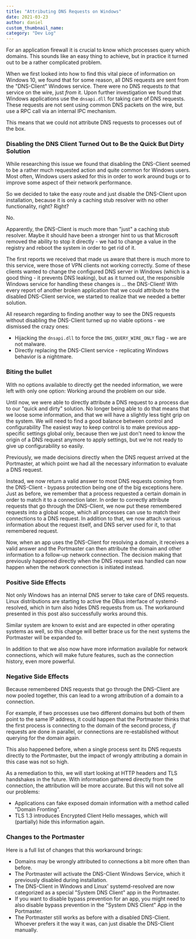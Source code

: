 ```yaml
---
title: "Attributing DNS Requests on Windows"
date: 2021-03-23
author: daniel
custom_thumbnail_name:
category: "Dev Log"
---
```


For an application firewall it is crucial to know which processes query which domains.
This sounds like an easy thing to achieve, but in practice it turned out to be a rather complicated problem.

When we first looked into how to find this vital piece of information on Windows 10, we found that for some reason, all DNS requests are sent from the "DNS-Client" Windows service.
There were no DNS requests _to_ that service on the wire, just _from_ it.
Upon further investigation we found that Windows applications use the `dnsapi.dll` for taking care of DNS requests.
These requests are not sent using common DNS packets on the wire, but use a RPC call via an internal IPC mechanism.

This means that we could not attribute DNS requests to processes out of the box.

### Disabling the DNS Client Turned Out to Be the Quick But Dirty Solution

While researching this issue we found that disabling the DNS-Client seemed to be a rather much requested action and quite common for Windows users.
Most often, Windows users asked for this in order to work around bugs or to improve some aspect of their network performance.

So we decided to take the easy route and just disable the DNS-Client upon installation, because it is only a caching stub resolver with no other functionality, right? Right?

No.

Apparently, the DNS-Client is much more than "just" a caching stub resolver.
Maybe it should have been a stronger hint to us that Microsoft removed the ability to stop it directly - we had to change a value in the registry and reboot the system in order to get rid of it.

The first reports we received that made us aware that there is much more to this service, were those of VPN clients not working correctly.
Some of these clients wanted to change the configured DNS server in Windows (which is a good thing - it prevents DNS leaking), but as it turned out, the responsible Windows service for handling these changes is ... the DNS-Client!
With every report of another broken application that we could attribute to the disabled DNS-Client service, we started to realize that we needed a better solution.

All research regarding to finding another way to see the DNS requests without disabling the DNS-Client turned up no viable options - we dismissed the crazy ones:
- Hijacking the `dnsapi.dll` to force the `DNS_QUERY_WIRE_ONLY` flag - we are not malware.
- Directly replacing the DNS-Client service - replicating Windows behavior is a nightmare.

### Biting the bullet

With no options available to directly get the needed information, we were left with only one option: Working around the problem on our side.

Until now, we were able to directly attribute a DNS request to a process due to our "quick and dirty" solution.
No longer being able to do that means that we loose some information, and that we will have a slightly less tight grip on the system.
We will need to find a good balance between control and configurability
The easiest way to keep control is to make previous app-specific settings global only, because then we just don't need to know the origin of a DNS request anymore to apply settings, but we're not ready to give up configurability so easily.

Previously, we made decisions directly when the DNS request arrived at the Portmaster, at which point we had all the necessary information to evaluate a DNS request.

Instead, we now return a valid answer to most DNS requests coming from the DNS-Client - bypass protection being one of the big exceptions here. Just as before, we remember that a process requested a certain domain in order to match it to a connection later. In order to correctly attribute requests that go through the DNS-Client, we now put these remembered requests into a global scope, which all processes can use to match their connections to a DNS request. In addition to that, we now attach various information about the request itself, and DNS server used for it, to that remembered request.

Now, when an app uses the DNS-Client for resolving a domain, it receives a valid answer and the Portmaster can then attribute the domain and other information to a follow-up network connection. The decision making that previously happened directly when the DNS request was handled can now happen when the network connection is initiated instead.

### Positive Side Effects

Not only Windows has an internal DNS server to take care of DNS requests. Linux distributions are starting to active the DBus interface of systemd-resolved, which in turn also hides DNS requests from us. The workaround presented in this post also successfully works around this.

Similar system are known to exist and are expected in other operating systems as well, so this change will better brace us for the next systems the Portmaster will be expanded to.

In addition to that we also now have more information available for network connections, which will make future features, such as the connection history, even more powerful.

### Negative Side Effects

Because remembered DNS requests that go through the DNS-Client are now pooled together, this can lead to a wrong attribution of a domain to a connection.

For example, if two processes use two different domains but both of them point to the same IP address, it could happen that the Portmaster thinks that the first process is connecting to the domain of the second process, _if_ requests are done in parallel, or connections are re-established without querying for the domain again.

This also happened before, when a single process sent its DNS requests directly to the Portmaster, but the impact of wrongly attributing a domain in this case was not so high.

As a remediation to this, we will start looking at HTTP headers and TLS handshakes in the future. With information gathered directly from the connection, the attribution will be more accurate.
But this will not solve all our problems:
- Applications can fake exposed domain information with a method called "Domain Fronting".
- TLS 1.3 introduces Encrypted Client Hello messages, which will (partially) hide this information again.

### Changes to the Portmaster

Here is a full list of changes that this workaround brings:
- Domains may be wrongly attributed to connections a bit more often than before.
- The Portmaster will activate the DNS-Client Windows Service, which it previously disabled during installation.
- The DNS-Client in Windows and Linux' systemd-resolved are now categorized as a special "System DNS Client" app in the Portmaster.
- If you want to disable bypass prevention for an app, you might need to also disable bypass prevention in the "System DNS Client" App in the Portmaster.
- The Portmaster still works as before with a disabled DNS-Client. Whoever prefers it the way it was, can just disable the DNS-Client manually.
